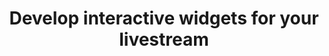 ---
title : "Develop interactive widgets for your livestream"
description: "Brings interactivity to your live stream using our Real-Time Widget API. Discover endless possibilities of interactive widgets beyond likes and comments."
layout: "interactive-widget"
---